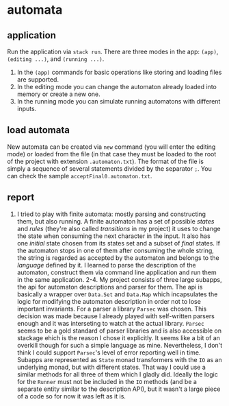 # automata
## application
Run the application via `stack run`.
There are three modes in the app: `(app)`, `(editing ...)`, and `(running ...)`.
1. In the `(app)` commands for basic operations like storing and loading files are supported.
2. In the editing mode you can change the automaton already loaded into memory or create a new one.
3. In the running mode you can simulate running automatons with different inputs. 
## load automata
New automata can be created via `new` command (you will enter the editing mode) or loaded from the file (in that case they  must be loaded to the root of the project with extension `.automaton.txt`).
The format of the file is simply a sequence of several statements divided by the separator `;`.
You can check the sample `acceptFinal0.automaton.txt`.
## report
1. I tried to play with finite automata: mostly parsing and constructing them, but also running. A finite automaton has a set of possible _states_ and _rules_ (they're also called _transitions_ in my project) it uses to change the state when consuming the next character in the input. It also has one _initial_ state chosen from its states set and a subset of _final_ states. If the automaton stops in one of them after consuming the whole string, the string is regarded as accepted by the automaton and belongs to the _language_ defined by it. I learned to parse the description of the automaton, construct them via command line application and run them in the same application. 
2-4. My project consists of three large subapps, the api for automaton descriptions and parser for them. The api is basically a wrapper over `Data.Set` and `Data.Map` which incapsulates the logic for modifying the automaton description in order not to lose important invariants. For a parser a library `Parsec` was chosen. This decision was made because I already played with self-written parsers enough and it was interseting to watch at the actual library. `Parsec` seems to be a gold standard of parser libraries and is also accessible on stackage ehich is the reason I chose it explicitly. It seems like a bit of an overkill though for such a simple language as mine. Nevertheless, I don't think I could support `Parsec`'s level of error reporting well in time. Subapps are represented as `State` monad transformers with the `IO` as an underlying monad, but with different states. That way I could use a similar methods for all three of them which I gladly did. Ideally the logic for the `Runner` must not be included in the `IO` methods (and be a separate entity similar to the description API), but it wasn't a large piece of a code so for now it was left as it is.
